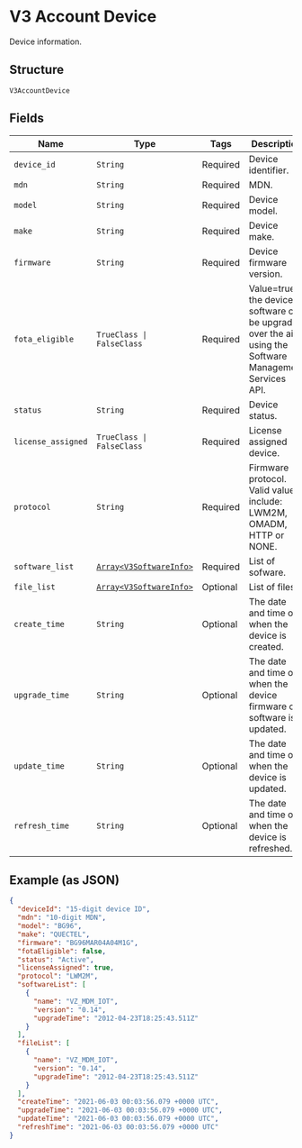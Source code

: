 
# V3 Account Device

Device information.

## Structure

`V3AccountDevice`

## Fields

| Name | Type | Tags | Description |
|  --- | --- | --- | --- |
| `device_id` | `String` | Required | Device identifier. |
| `mdn` | `String` | Required | MDN. |
| `model` | `String` | Required | Device model. |
| `make` | `String` | Required | Device make. |
| `firmware` | `String` | Required | Device firmware version. |
| `fota_eligible` | `TrueClass \| FalseClass` | Required | Value=true if the device software can be upgraded over the air using the Software Management Services API. |
| `status` | `String` | Required | Device status. |
| `license_assigned` | `TrueClass \| FalseClass` | Required | License assigned device. |
| `protocol` | `String` | Required | Firmware protocol. Valid values include: LWM2M, OMADM, HTTP or NONE. |
| `software_list` | [`Array<V3SoftwareInfo>`](../../doc/models/v3-software-info.md) | Required | List of sofware. |
| `file_list` | [`Array<V3SoftwareInfo>`](../../doc/models/v3-software-info.md) | Optional | List of files. |
| `create_time` | `String` | Optional | The date and time of when the device is created. |
| `upgrade_time` | `String` | Optional | The date and time of when the device firmware or software is updated. |
| `update_time` | `String` | Optional | The date and time of when the device is updated. |
| `refresh_time` | `String` | Optional | The date and time of when the device is refreshed. |

## Example (as JSON)

```json
{
  "deviceId": "15-digit device ID",
  "mdn": "10-digit MDN",
  "model": "BG96",
  "make": "QUECTEL",
  "firmware": "BG96MAR04A04M1G",
  "fotaEligible": false,
  "status": "Active",
  "licenseAssigned": true,
  "protocol": "LWM2M",
  "softwareList": [
    {
      "name": "VZ_MDM_IOT",
      "version": "0.14",
      "upgradeTime": "2012-04-23T18:25:43.511Z"
    }
  ],
  "fileList": [
    {
      "name": "VZ_MDM_IOT",
      "version": "0.14",
      "upgradeTime": "2012-04-23T18:25:43.511Z"
    }
  ],
  "createTime": "2021-06-03 00:03:56.079 +0000 UTC",
  "upgradeTime": "2021-06-03 00:03:56.079 +0000 UTC",
  "updateTime": "2021-06-03 00:03:56.079 +0000 UTC",
  "refreshTime": "2021-06-03 00:03:56.079 +0000 UTC"
}
```

